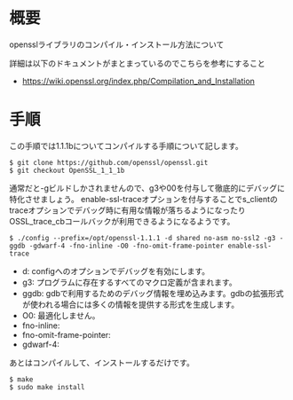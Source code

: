 # 概要
opensslライブラリのコンパイル・インストール方法について

詳細は以下のドキュメントがまとまっているのでこちらを参考にすること
- https://wiki.openssl.org/index.php/Compilation_and_Installation

# 手順
この手順では1.1.1bについてコンパイルする手順について記します。
```
$ git clone https://github.com/openssl/openssl.git
$ git checkout OpenSSL_1_1_1b
```

通常だと-gビルドしかされませんので、g3や00を付与して徹底的にデバッグに特化させましょう。
enable-ssl-traceオプションを付与することでs_clientのtraceオプションでデバッグ時に有用な情報が落ちるようになったりOSSL_trace_cbコールバックが利用できるようになるようです。
```
$ ./config --prefix=/opt/openssl-1.1.1 -d shared no-asm no-ssl2 -g3 -ggdb -gdwarf-4 -fno-inline -O0 -fno-omit-frame-pointer enable-ssl-trace
```
- d: configへのオプションでデバッグを有効にします。
- g3: プログラムに存在するすべてのマクロ定義が含まれます。
- ggdb: gdbで利用するためのデバッグ情報を埋め込みます。gdbの拡張形式が使われる場合には多くの情報を提供する形式を生成します。
- O0: 最適化しません。
- fno-inline:
- fno-omit-frame-pointer: 
- gdwarf-4:

あとはコンパイルして、インストールするだけです。
```
$ make
$ sudo make install
```
